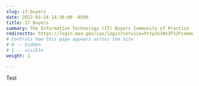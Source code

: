 ```yaml
---
slug: it-buyers
date: 2022-03-24 14:36:00 -0500
title: IT Buyers
summary: The Information Technology (IT) Buyers Community of Practice (ITB CoP) brings together acquisition programs, contract vehicle programs, and procurement specialists to create a community of federal IT buyers who share their experiences and scale their expertise across government.
redirectto: https://login.max.gov/cas/login?service=https%3A%2F%2Fcommunity.max.gov%2Flogin.action%3Fos_destination%3D%252Fpages%252Fviewpage.action%253FspaceKey%253DEgov%2526title%253DIT%252BBuyers%252BCommunity%252Bof%252BPractice
# Controls how this page appears across the site
# 0 -- hidden
# 1 -- visible
weight: 1

---
```


Test
